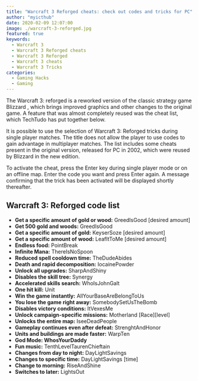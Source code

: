 ```yaml
---
title: "Warcraft 3 Reforged cheats: check out codes and tricks for PC"
author: "myicthub"
date: 2020-02-09 12:07:00
image: ./warcraft-3-reforged.jpg
featured: true
keywords:
  - Warcraft 3
  - Warcraft 3 Reforged cheats
  - Warcraft 3 Reforged
  - Warcraft 3 cheats
  - Warcraft 3 Tricks
categories:
  - Gaming Hacks
  - Gaming
---
```


The Warcraft 3: reforged is a reworked version of the classic strategy game Blizzard , which brings improved graphics and other changes to the original game. A feature that was almost completely reused was the cheat list, which TechTudo has put together below.

It is possible to use the selection of Warcraft 3: Reforged tricks during single player matches. The title does not allow the player to use codes to gain advantage in multiplayer matches. The list includes some cheats present in the original version, released for PC in 2002, which were reused by Blizzard in the new edition.

To activate the cheat, press the Enter key during single player mode or on an offline map. Enter the code you want and press Enter again. A message confirming that the trick has been activated will be displayed shortly thereafter.

## Warcraft 3: Reforged code list

- **Get a specific amount of gold or wood:** GreedIsGood [desired amount]
- **Get 500 gold and woods:** GreedIsGood
- **Get a specific amount of gold:** KeyserSoze [desired amount]
- **Get a specific amount of wood:** LeafItToMe [desired amount]
- **Endless food:** PointBreak
- **Infinite Mana:** ThereIsNoSpoon
- **Reduced spell cooldown time:** TheDudeAbides
- **Death and rapid decomposition:** IocainePowder
- **Unlock all upgrades:** SharpAndShiny
- **Disables the skill tree:** Synergy
- **Accelerated skills search:** WhoIsJohnGalt
- **One hit kill:** Unit
- **Win the game instantly:** AllYourBaseAreBelongToUs
- **You lose the game right away:** SomebodySetUsTheBomb
- **Disables victory conditions:** ItVexesMe
- **Unlock campaign-specific missions:** Motherland [Race][level]
- **Unlocks the entire map:** IseeDeadPeople
- **Gameplay continues even after defeat:** StrenghtAndHonor
- **Units and buildings are made faster:** WarpTen
- **God Mode: WhosYourDaddy**
- **Fun music:** TenthLevelTaurenChieftain
- **Changes from day to night:** DayLightSavings
- **Changes to specific time:** DayLightSavings [time]
- **Change to morning:** RiseAndShine
- **Switches to later:** LightsOut
